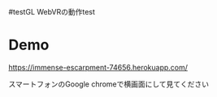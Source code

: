 #testGL
WebVRの動作test

# Demo
https://immense-escarpment-74656.herokuapp.com/

スマートフォンのGoogle chromeで横画面にして見てください
